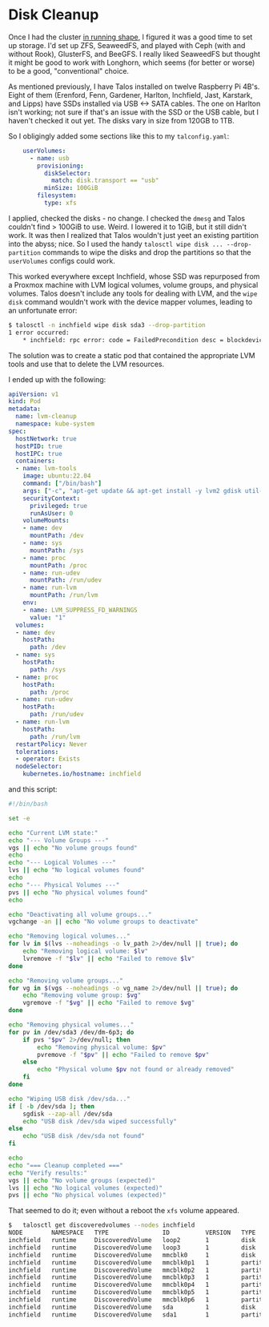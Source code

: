 # Disk Cleanup

Once I had the cluster [in running shape](https://github.com/goldentooth/cluster/tree/177115ff46347878a4dfa7433e5ee43742bc5bf9), I figured it was a good time to set up storage. I'd set up ZFS, SeaweedFS, and played with Ceph (with and without Rook), GlusterFS, and BeeGFS. I really liked SeaweedFS but thought it might be good to work with Longhorn, which seems (for better or worse) to be a good, "conventional" choice.

As mentioned previously, I have Talos installed on twelve Raspberry Pi 4B's. Eight of them (Erenford, Fenn, Gardener, Harlton, Inchfield, Jast, Karstark, and Lipps) have SSDs installed via USB <-> SATA cables. The one on Harlton isn't working; not sure if that's an issue with the SSD or the USB cable, but I haven't checked it out yet. The disks vary in size from 120GB to 1TB.

So I obligingly added some sections like this to my `talconfig.yaml`:

```yaml
    userVolumes:
      - name: usb
        provisioning:
          diskSelector:
            match: disk.transport == "usb"
          minSize: 100GiB
        filesystem:
          type: xfs
```

I applied, checked the disks - no change. I checked the `dmesg` and Talos couldn't find > 100GiB to use. Weird. I lowered it to 1GiB, but it still didn't work. It was then I realized that Talos wouldn't just yeet an existing partition into the abyss; nice. So I used the handy `talosctl wipe disk ... --drop-partition` commands to wipe the disks and drop the partitions so that the `userVolumes` configs could work.

This worked everywhere except Inchfield, whose SSD was repurposed from a Proxmox machine with LVM logical volumes, volume groups, and physical volumes. Talos doesn't include any tools for dealing with LVM, and the `wipe disk` command wouldn't work with the device mapper volumes, leading to an unfortunate error:

```sh
$ talosctl -n inchfield wipe disk sda3 --drop-partition
1 error occurred:
	* inchfield: rpc error: code = FailedPrecondition desc = blockdevice "sda3" is in use by blockdevice "dm-0"
```

The solution was to create a static pod that contained the appropriate LVM tools and use that to delete the LVM resources.

I ended up with the following:

```yaml
apiVersion: v1
kind: Pod
metadata:
  name: lvm-cleanup
  namespace: kube-system
spec:
  hostNetwork: true
  hostPID: true
  hostIPC: true
  containers:
  - name: lvm-tools
    image: ubuntu:22.04
    command: ["/bin/bash"]
    args: ["-c", "apt-get update && apt-get install -y lvm2 gdisk util-linux && while true; do sleep 3600; done"]
    securityContext:
      privileged: true
      runAsUser: 0
    volumeMounts:
    - name: dev
      mountPath: /dev
    - name: sys
      mountPath: /sys
    - name: proc
      mountPath: /proc
    - name: run-udev
      mountPath: /run/udev
    - name: run-lvm
      mountPath: /run/lvm
    env:
    - name: LVM_SUPPRESS_FD_WARNINGS
      value: "1"
  volumes:
  - name: dev
    hostPath:
      path: /dev
  - name: sys
    hostPath:
      path: /sys
  - name: proc
    hostPath:
      path: /proc
  - name: run-udev
    hostPath:
      path: /run/udev
  - name: run-lvm
    hostPath:
      path: /run/lvm
  restartPolicy: Never
  tolerations:
  - operator: Exists
  nodeSelector:
    kubernetes.io/hostname: inchfield
```

and this script:

```bash
#!/bin/bash

set -e

echo "Current LVM state:"
echo "--- Volume Groups ---"
vgs || echo "No volume groups found"
echo
echo "--- Logical Volumes ---"
lvs || echo "No logical volumes found"
echo
echo "--- Physical Volumes ---"
pvs || echo "No physical volumes found"
echo

echo "Deactivating all volume groups..."
vgchange -an || echo "No volume groups to deactivate"

echo "Removing logical volumes..."
for lv in $(lvs --noheadings -o lv_path 2>/dev/null || true); do
    echo "Removing logical volume: $lv"
    lvremove -f "$lv" || echo "Failed to remove $lv"
done

echo "Removing volume groups..."
for vg in $(vgs --noheadings -o vg_name 2>/dev/null || true); do
    echo "Removing volume group: $vg"
    vgremove -f "$vg" || echo "Failed to remove $vg"
done

echo "Removing physical volumes..."
for pv in /dev/sda3 /dev/dm-6p3; do
    if pvs "$pv" 2>/dev/null; then
        echo "Removing physical volume: $pv"
        pvremove -f "$pv" || echo "Failed to remove $pv"
    else
        echo "Physical volume $pv not found or already removed"
    fi
done

echo "Wiping USB disk /dev/sda..."
if [ -b /dev/sda ]; then
    sgdisk --zap-all /dev/sda
    echo "USB disk /dev/sda wiped successfully"
else
    echo "USB disk /dev/sda not found"
fi

echo
echo "=== Cleanup completed ==="
echo "Verify results:"
vgs || echo "No volume groups (expected)"
lvs || echo "No logical volumes (expected)"
pvs || echo "No physical volumes (expected)"
```

That seemed to do it; even without a reboot the `xfs` volume appeared.

```sh
$   talosctl get discoveredvolumes --nodes inchfield
NODE        NAMESPACE   TYPE               ID          VERSION   TYPE        SIZE     DISCOVERED   LABEL       PARTITIONLABEL
inchfield   runtime     DiscoveredVolume   loop2       1         disk        483 kB   squashfs
inchfield   runtime     DiscoveredVolume   loop3       1         disk        66 MB    squashfs
inchfield   runtime     DiscoveredVolume   mmcblk0     1         disk        128 GB   gpt
inchfield   runtime     DiscoveredVolume   mmcblk0p1   1         partition   105 MB   vfat         EFI         EFI
inchfield   runtime     DiscoveredVolume   mmcblk0p2   1         partition   1.0 MB                            BIOS
inchfield   runtime     DiscoveredVolume   mmcblk0p3   1         partition   2.1 GB   xfs          BOOT        BOOT
inchfield   runtime     DiscoveredVolume   mmcblk0p4   1         partition   1.0 MB   talosmeta                META
inchfield   runtime     DiscoveredVolume   mmcblk0p5   1         partition   105 MB   xfs          STATE       STATE
inchfield   runtime     DiscoveredVolume   mmcblk0p6   1         partition   126 GB   xfs          EPHEMERAL   EPHEMERAL
inchfield   runtime     DiscoveredVolume   sda         1         disk        1.0 TB   gpt
inchfield   runtime     DiscoveredVolume   sda1        1         partition   1.0 TB   xfs                      u-usb
```
